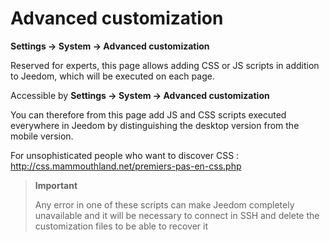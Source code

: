 # Advanced customization
**Settings → System → Advanced customization**

Reserved for experts, this page allows adding CSS or JS scripts in addition to Jeedom, which will be executed on each page.

Accessible by **Settings → System → Advanced customization**

You can therefore from this page add JS and CSS scripts executed everywhere in Jeedom by distinguishing the desktop version from the mobile version.

For unsophisticated people who want to discover CSS :
<http://css.mammouthland.net/premiers-pas-en-css.php>

> **Important**
>
> Any error in one of these scripts can make Jeedom completely unavailable and it will be necessary to connect in SSH and delete the customization files to be able to recover it
